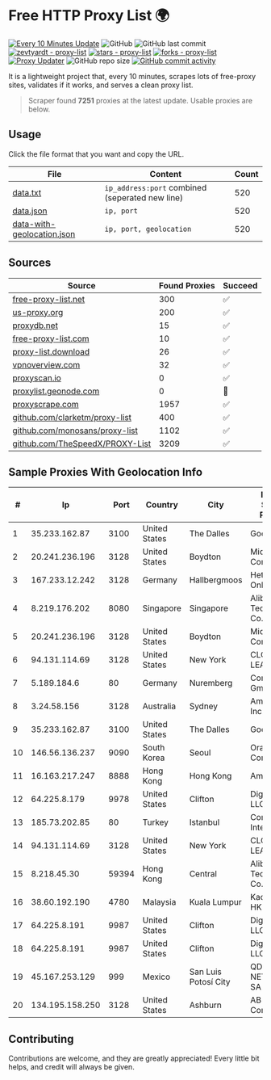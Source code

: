 
# Free HTTP Proxy List 🌍

[![Every 10 Minutes Update](https://github.com/mertguvencli/http-proxy-list/actions/workflows/main.yml/badge.svg?branch=main)](https://github.com/mertguvencli/http-proxy-list/actions/workflows/main.yml)
![GitHub](https://img.shields.io/github/license/mertguvencli/http-proxy-list)
![GitHub last commit](https://img.shields.io/github/last-commit/mertguvencli/http-proxy-list)
[![zevtyardt - proxy-list](https://img.shields.io/static/v1?label=zevtyardt&message=proxy-list&color=blue&logo=github)](https://github.com/zevtyardt/proxy-list "Go to GitHub repo")
[![stars - proxy-list](https://img.shields.io/github/stars/zevtyardt/proxy-list?style=social)](https://github.com/zevtyardt/proxy-list)
[![forks - proxy-list](https://img.shields.io/github/forks/zevtyardt/proxy-list?style=social)](https://github.com/zevtyardt/proxy-list)
[![Proxy Updater](https://github.com/zevtyardt/proxy-list/workflows/Proxy%20Updater/badge.svg)](https://github.com/zevtyardt/proxy-list/actions?query=workflow:"Proxy+Updater")
![GitHub repo size](https://img.shields.io/github/repo-size/zevtyardt/proxy-list)
[![GitHub commit activity](https://img.shields.io/github/commit-activity/m/zevtyardt/proxy-list?logo=commits)](https://github.com/zevtyardt/proxy-list/commits/main)

It is a lightweight project that, every 10 minutes, scrapes lots of free-proxy sites, validates if it works, and serves a clean proxy list.

> Scraper found **7251** proxies at the latest update. Usable proxies are below.

## Usage

Click the file format that you want and copy the URL.

|File|Content|Count|
|----|-------|-----|
|[data.txt](https://raw.githubusercontent.com/mertguvencli/http-proxy-list/main/proxy-list/data.txt)|`ip_address:port` combined (seperated new line)|520|
|[data.json](https://raw.githubusercontent.com/mertguvencli/http-proxy-list/main/proxy-list/data.json)|`ip, port`|520|
|[data-with-geolocation.json](https://raw.githubusercontent.com/mertguvencli/http-proxy-list/main/proxy-list/data-with-geolocation.json)|`ip, port, geolocation`|520|

## Sources

|Source|Found Proxies|Succeed|
|------|-------------|-------|
|[free-proxy-list.net](https://free-proxy-list.net)|300|✅|
|[us-proxy.org](https://www.us-proxy.org)|200|✅|
|[proxydb.net](http://proxydb.net)|15|✅|
|[free-proxy-list.com](https://free-proxy-list.com/?page=&port=&type%5B%5D=http&type%5B%5D=https&up_time=0&search=Search)|10|✅|
|[proxy-list.download](https://www.proxy-list.download/HTTP)|26|✅|
|[vpnoverview.com](https://vpnoverview.com/privacy/anonymous-browsing/free-proxy-servers)|32|✅|
|[proxyscan.io](https://www.proxyscan.io)|0|✅|
|[proxylist.geonode.com](https://proxylist.geonode.com/api/proxy-list?limit=300&page=1&sort_by=lastChecked&sort_type=desc&protocols=http,https)|0|🚫|
|[proxyscrape.com](https://api.proxyscrape.com/v2/?request=displayproxies&protocol=http&timeout=10000&country=all&ssl=all&anonymity=all)|1957|✅|
|[github.com/clarketm/proxy-list](https://raw.githubusercontent.com/clarketm/proxy-list/master/proxy-list-raw.txt)|400|✅|
|[github.com/monosans/proxy-list](https://raw.githubusercontent.com/monosans/proxy-list/main/proxies/http.txt)|1102|✅|
|[github.com/TheSpeedX/PROXY-List](https://raw.githubusercontent.com/TheSpeedX/PROXY-List/master/http.txt)|3209|✅|


## Sample Proxies With Geolocation Info

|#|Ip|Port|Country|City|Internet Service Provider|
|-|--|----|-------|----|-------------------------|
|1|35.233.162.87|3100|United States|The Dalles|Google LLC|
|2|20.241.236.196|3128|United States|Boydton|Microsoft Corporation|
|3|167.233.12.242|3128|Germany|Hallbergmoos|Hetzner Online GmbH|
|4|8.219.176.202|8080|Singapore|Singapore|Alibaba (US) Technology Co., Ltd.|
|5|20.241.236.196|3128|United States|Boydton|Microsoft Corporation|
|6|94.131.114.69|3128|United States|New York|CLOUD LEASE Ltd|
|7|5.189.184.6|80|Germany|Nuremberg|Contabo GmbH|
|8|3.24.58.156|3128|Australia|Sydney|Amazon.com, Inc.|
|9|35.233.162.87|3100|United States|The Dalles|Google LLC|
|10|146.56.136.237|9090|South Korea|Seoul|Oracle Corporation|
|11|16.163.217.247|8888|Hong Kong|Hong Kong|Amazon.com|
|12|64.225.8.179|9978|United States|Clifton|DigitalOcean, LLC|
|13|185.73.202.85|80|Turkey|Istanbul|Comnet International|
|14|94.131.114.69|3128|United States|New York|CLOUD LEASE Ltd|
|15|8.218.45.30|59394|Hong Kong|Central|Alibaba (US) Technology Co., Ltd.|
|16|38.60.192.190|4780|Malaysia|Kuala Lumpur|Kaopu Cloud HK Limited|
|17|64.225.8.191|9987|United States|Clifton|DigitalOcean, LLC|
|18|64.225.8.191|9987|United States|Clifton|DigitalOcean, LLC|
|19|45.167.253.129|999|Mexico|San Luis Potosí City|QDS NETWORKS SA DE CV|
|20|134.195.158.250|3128|United States|Ashburn|AB E-Commerce|



## Contributing

Contributions are welcome, and they are greatly appreciated! Every
little bit helps, and credit will always be given.

